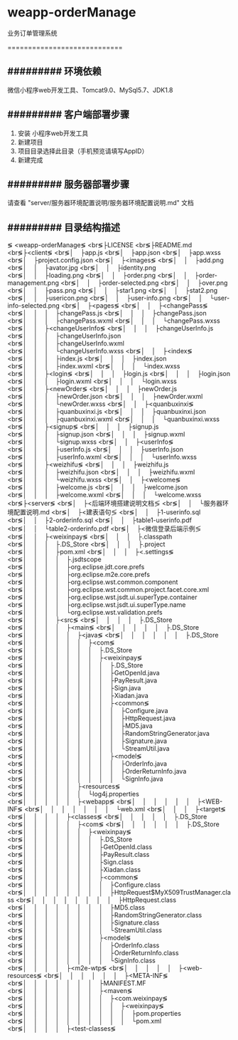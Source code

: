 # weapp-orderManage
业务订单管理系统

============================



## ######### 环境依赖
微信小程序web开发工具、Tomcat9.0、MySql5.7、JDK1.8

## ######### 客户端部署步骤
1. 安装 小程序web开发工具
2. 新建项目
3. 项目目录选择此目录（手机预览请填写AppID）
4. 新建完成

## ######### 服务器部署步骤
请查看 "server/服务器环境配置说明/服务器环境配置说明.md" 文档


## ######### 目录结构描述
&lg; &lt;weapp-orderManage&lg;
&lt;br&lg;├LICENSE
&lt;br&lg;├README.md
&lt;br&lg;├&lt;client&lg;
&lt;br&lg;│&nbsp;&nbsp;&nbsp;&nbsp;├app.js
&lt;br&lg;│&nbsp;&nbsp;&nbsp;&nbsp;├app.json
&lt;br&lg;│&nbsp;&nbsp;&nbsp;&nbsp;├app.wxss
&lt;br&lg;│&nbsp;&nbsp;&nbsp;&nbsp;├project.config.json
&lt;br&lg;│&nbsp;&nbsp;&nbsp;&nbsp;├&lt;images&lg;
&lt;br&lg;│&nbsp;&nbsp;&nbsp;&nbsp;│&nbsp;&nbsp;&nbsp;&nbsp;├add.png
&lt;br&lg;│&nbsp;&nbsp;&nbsp;&nbsp;│&nbsp;&nbsp;&nbsp;&nbsp;├avator.jpg
&lt;br&lg;│&nbsp;&nbsp;&nbsp;&nbsp;│&nbsp;&nbsp;&nbsp;&nbsp;├identity.png
&lt;br&lg;│&nbsp;&nbsp;&nbsp;&nbsp;│&nbsp;&nbsp;&nbsp;&nbsp;├loading.png
&lt;br&lg;│&nbsp;&nbsp;&nbsp;&nbsp;│&nbsp;&nbsp;&nbsp;&nbsp;├order.png
&lt;br&lg;│&nbsp;&nbsp;&nbsp;&nbsp;│&nbsp;&nbsp;&nbsp;&nbsp;├order-management.png
&lt;br&lg;│&nbsp;&nbsp;&nbsp;&nbsp;│&nbsp;&nbsp;&nbsp;&nbsp;├order-selected.png
&lt;br&lg;│&nbsp;&nbsp;&nbsp;&nbsp;│&nbsp;&nbsp;&nbsp;&nbsp;├over.png
&lt;br&lg;│&nbsp;&nbsp;&nbsp;&nbsp;│&nbsp;&nbsp;&nbsp;&nbsp;├pass.png
&lt;br&lg;│&nbsp;&nbsp;&nbsp;&nbsp;│&nbsp;&nbsp;&nbsp;&nbsp;├star1.png
&lt;br&lg;│&nbsp;&nbsp;&nbsp;&nbsp;│&nbsp;&nbsp;&nbsp;&nbsp;├stat2.png
&lt;br&lg;│&nbsp;&nbsp;&nbsp;&nbsp;│&nbsp;&nbsp;&nbsp;&nbsp;├usericon.png
&lt;br&lg;│&nbsp;&nbsp;&nbsp;&nbsp;│&nbsp;&nbsp;&nbsp;&nbsp;├user-info.png
&lt;br&lg;│&nbsp;&nbsp;&nbsp;&nbsp;│&nbsp;&nbsp;&nbsp;&nbsp;└user-info-selected.png
&lt;br&lg;│&nbsp;&nbsp;&nbsp;&nbsp;├&lt;pages&lg;
&lt;br&lg;│&nbsp;&nbsp;&nbsp;&nbsp;│&nbsp;&nbsp;&nbsp;&nbsp;├&lt;changePass&lg;
&lt;br&lg;│&nbsp;&nbsp;&nbsp;&nbsp;│&nbsp;&nbsp;&nbsp;&nbsp;│&nbsp;&nbsp;&nbsp;&nbsp;├changePass.js
&lt;br&lg;│&nbsp;&nbsp;&nbsp;&nbsp;│&nbsp;&nbsp;&nbsp;&nbsp;│&nbsp;&nbsp;&nbsp;&nbsp;├changePass.json
&lt;br&lg;│&nbsp;&nbsp;&nbsp;&nbsp;│&nbsp;&nbsp;&nbsp;&nbsp;│&nbsp;&nbsp;&nbsp;&nbsp;├changePass.wxml
&lt;br&lg;│&nbsp;&nbsp;&nbsp;&nbsp;│&nbsp;&nbsp;&nbsp;&nbsp;│&nbsp;&nbsp;&nbsp;&nbsp;└changePass.wxss
&lt;br&lg;│&nbsp;&nbsp;&nbsp;&nbsp;│&nbsp;&nbsp;&nbsp;&nbsp;├&lt;changeUserInfo&lg;
&lt;br&lg;│&nbsp;&nbsp;&nbsp;&nbsp;│&nbsp;&nbsp;&nbsp;&nbsp;│&nbsp;&nbsp;&nbsp;&nbsp;├changeUserInfo.js
&lt;br&lg;│&nbsp;&nbsp;&nbsp;&nbsp;│&nbsp;&nbsp;&nbsp;&nbsp;│&nbsp;&nbsp;&nbsp;&nbsp;├changeUserInfo.json
&lt;br&lg;│&nbsp;&nbsp;&nbsp;&nbsp;│&nbsp;&nbsp;&nbsp;&nbsp;│&nbsp;&nbsp;&nbsp;&nbsp;├changeUserInfo.wxml
&lt;br&lg;│&nbsp;&nbsp;&nbsp;&nbsp;│&nbsp;&nbsp;&nbsp;&nbsp;│&nbsp;&nbsp;&nbsp;&nbsp;└changeUserInfo.wxss
&lt;br&lg;│&nbsp;&nbsp;&nbsp;&nbsp;│&nbsp;&nbsp;&nbsp;&nbsp;├&lt;index&lg;
&lt;br&lg;│&nbsp;&nbsp;&nbsp;&nbsp;│&nbsp;&nbsp;&nbsp;&nbsp;│&nbsp;&nbsp;&nbsp;&nbsp;├index.js
&lt;br&lg;│&nbsp;&nbsp;&nbsp;&nbsp;│&nbsp;&nbsp;&nbsp;&nbsp;│&nbsp;&nbsp;&nbsp;&nbsp;├index.json
&lt;br&lg;│&nbsp;&nbsp;&nbsp;&nbsp;│&nbsp;&nbsp;&nbsp;&nbsp;│&nbsp;&nbsp;&nbsp;&nbsp;├index.wxml
&lt;br&lg;│&nbsp;&nbsp;&nbsp;&nbsp;│&nbsp;&nbsp;&nbsp;&nbsp;│&nbsp;&nbsp;&nbsp;&nbsp;└index.wxss
&lt;br&lg;│&nbsp;&nbsp;&nbsp;&nbsp;│&nbsp;&nbsp;&nbsp;&nbsp;├&lt;login&lg;
&lt;br&lg;│&nbsp;&nbsp;&nbsp;&nbsp;│&nbsp;&nbsp;&nbsp;&nbsp;│&nbsp;&nbsp;&nbsp;&nbsp;├login.js
&lt;br&lg;│&nbsp;&nbsp;&nbsp;&nbsp;│&nbsp;&nbsp;&nbsp;&nbsp;│&nbsp;&nbsp;&nbsp;&nbsp;├login.json
&lt;br&lg;│&nbsp;&nbsp;&nbsp;&nbsp;│&nbsp;&nbsp;&nbsp;&nbsp;│&nbsp;&nbsp;&nbsp;&nbsp;├login.wxml
&lt;br&lg;│&nbsp;&nbsp;&nbsp;&nbsp;│&nbsp;&nbsp;&nbsp;&nbsp;│&nbsp;&nbsp;&nbsp;&nbsp;└login.wxss
&lt;br&lg;│&nbsp;&nbsp;&nbsp;&nbsp;│&nbsp;&nbsp;&nbsp;&nbsp;├&lt;newOrder&lg;
&lt;br&lg;│&nbsp;&nbsp;&nbsp;&nbsp;│&nbsp;&nbsp;&nbsp;&nbsp;│&nbsp;&nbsp;&nbsp;&nbsp;├newOrder.js
&lt;br&lg;│&nbsp;&nbsp;&nbsp;&nbsp;│&nbsp;&nbsp;&nbsp;&nbsp;│&nbsp;&nbsp;&nbsp;&nbsp;├newOrder.json
&lt;br&lg;│&nbsp;&nbsp;&nbsp;&nbsp;│&nbsp;&nbsp;&nbsp;&nbsp;│&nbsp;&nbsp;&nbsp;&nbsp;├newOrder.wxml
&lt;br&lg;│&nbsp;&nbsp;&nbsp;&nbsp;│&nbsp;&nbsp;&nbsp;&nbsp;│&nbsp;&nbsp;&nbsp;&nbsp;└newOrder.wxss
&lt;br&lg;│&nbsp;&nbsp;&nbsp;&nbsp;│&nbsp;&nbsp;&nbsp;&nbsp;├&lt;quanbuxinxi&lg;
&lt;br&lg;│&nbsp;&nbsp;&nbsp;&nbsp;│&nbsp;&nbsp;&nbsp;&nbsp;│&nbsp;&nbsp;&nbsp;&nbsp;├quanbuxinxi.js
&lt;br&lg;│&nbsp;&nbsp;&nbsp;&nbsp;│&nbsp;&nbsp;&nbsp;&nbsp;│&nbsp;&nbsp;&nbsp;&nbsp;├quanbuxinxi.json
&lt;br&lg;│&nbsp;&nbsp;&nbsp;&nbsp;│&nbsp;&nbsp;&nbsp;&nbsp;│&nbsp;&nbsp;&nbsp;&nbsp;├quanbuxinxi.wxml
&lt;br&lg;│&nbsp;&nbsp;&nbsp;&nbsp;│&nbsp;&nbsp;&nbsp;&nbsp;│&nbsp;&nbsp;&nbsp;&nbsp;└quanbuxinxi.wxss
&lt;br&lg;│&nbsp;&nbsp;&nbsp;&nbsp;│&nbsp;&nbsp;&nbsp;&nbsp;├&lt;signup&lg;
&lt;br&lg;│&nbsp;&nbsp;&nbsp;&nbsp;│&nbsp;&nbsp;&nbsp;&nbsp;│&nbsp;&nbsp;&nbsp;&nbsp;├signup.js
&lt;br&lg;│&nbsp;&nbsp;&nbsp;&nbsp;│&nbsp;&nbsp;&nbsp;&nbsp;│&nbsp;&nbsp;&nbsp;&nbsp;├signup.json
&lt;br&lg;│&nbsp;&nbsp;&nbsp;&nbsp;│&nbsp;&nbsp;&nbsp;&nbsp;│&nbsp;&nbsp;&nbsp;&nbsp;├signup.wxml
&lt;br&lg;│&nbsp;&nbsp;&nbsp;&nbsp;│&nbsp;&nbsp;&nbsp;&nbsp;│&nbsp;&nbsp;&nbsp;&nbsp;└signup.wxss
&lt;br&lg;│&nbsp;&nbsp;&nbsp;&nbsp;│&nbsp;&nbsp;&nbsp;&nbsp;├&lt;userInfo&lg;
&lt;br&lg;│&nbsp;&nbsp;&nbsp;&nbsp;│&nbsp;&nbsp;&nbsp;&nbsp;│&nbsp;&nbsp;&nbsp;&nbsp;├userInfo.js
&lt;br&lg;│&nbsp;&nbsp;&nbsp;&nbsp;│&nbsp;&nbsp;&nbsp;&nbsp;│&nbsp;&nbsp;&nbsp;&nbsp;├userInfo.json
&lt;br&lg;│&nbsp;&nbsp;&nbsp;&nbsp;│&nbsp;&nbsp;&nbsp;&nbsp;│&nbsp;&nbsp;&nbsp;&nbsp;├userInfo.wxml
&lt;br&lg;│&nbsp;&nbsp;&nbsp;&nbsp;│&nbsp;&nbsp;&nbsp;&nbsp;│&nbsp;&nbsp;&nbsp;&nbsp;└userInfo.wxss
&lt;br&lg;│&nbsp;&nbsp;&nbsp;&nbsp;│&nbsp;&nbsp;&nbsp;&nbsp;├&lt;weizhifu&lg;
&lt;br&lg;│&nbsp;&nbsp;&nbsp;&nbsp;│&nbsp;&nbsp;&nbsp;&nbsp;│&nbsp;&nbsp;&nbsp;&nbsp;├weizhifu.js
&lt;br&lg;│&nbsp;&nbsp;&nbsp;&nbsp;│&nbsp;&nbsp;&nbsp;&nbsp;│&nbsp;&nbsp;&nbsp;&nbsp;├weizhifu.json
&lt;br&lg;│&nbsp;&nbsp;&nbsp;&nbsp;│&nbsp;&nbsp;&nbsp;&nbsp;│&nbsp;&nbsp;&nbsp;&nbsp;├weizhifu.wxml
&lt;br&lg;│&nbsp;&nbsp;&nbsp;&nbsp;│&nbsp;&nbsp;&nbsp;&nbsp;│&nbsp;&nbsp;&nbsp;&nbsp;└weizhifu.wxss
&lt;br&lg;│&nbsp;&nbsp;&nbsp;&nbsp;│&nbsp;&nbsp;&nbsp;&nbsp;├&lt;welcome&lg;
&lt;br&lg;│&nbsp;&nbsp;&nbsp;&nbsp;│&nbsp;&nbsp;&nbsp;&nbsp;│&nbsp;&nbsp;&nbsp;&nbsp;├welcome.js
&lt;br&lg;│&nbsp;&nbsp;&nbsp;&nbsp;│&nbsp;&nbsp;&nbsp;&nbsp;│&nbsp;&nbsp;&nbsp;&nbsp;├welcome.json
&lt;br&lg;│&nbsp;&nbsp;&nbsp;&nbsp;│&nbsp;&nbsp;&nbsp;&nbsp;│&nbsp;&nbsp;&nbsp;&nbsp;├welcome.wxml
&lt;br&lg;│&nbsp;&nbsp;&nbsp;&nbsp;│&nbsp;&nbsp;&nbsp;&nbsp;│&nbsp;&nbsp;&nbsp;&nbsp;└welcome.wxss
&lt;br&lg;├&lt;server&lg;
&lt;br&lg;│&nbsp;&nbsp;&nbsp;&nbsp;├&lt;后端环境搭建说明文档&lg;
&lt;br&lg;│&nbsp;&nbsp;&nbsp;&nbsp;│&nbsp;&nbsp;&nbsp;&nbsp;└服务器环境配置说明.md
&lt;br&lg;│&nbsp;&nbsp;&nbsp;&nbsp;├&lt;建表语句&lg;
&lt;br&lg;│&nbsp;&nbsp;&nbsp;&nbsp;│&nbsp;&nbsp;&nbsp;&nbsp;├1-userinfo.sql
&lt;br&lg;│&nbsp;&nbsp;&nbsp;&nbsp;│&nbsp;&nbsp;&nbsp;&nbsp;├2-orderinfo.sql
&lt;br&lg;│&nbsp;&nbsp;&nbsp;&nbsp;│&nbsp;&nbsp;&nbsp;&nbsp;├table1-userinfo.pdf
&lt;br&lg;│&nbsp;&nbsp;&nbsp;&nbsp;│&nbsp;&nbsp;&nbsp;&nbsp;└table2-orderinfo.pdf
&lt;br&lg;│&nbsp;&nbsp;&nbsp;&nbsp;├&lt;微信登录后端示例&lg;
&lt;br&lg;│&nbsp;&nbsp;&nbsp;&nbsp;│&nbsp;&nbsp;&nbsp;&nbsp;├&lt;weixinpay&lg;
&lt;br&lg;│&nbsp;&nbsp;&nbsp;&nbsp;│&nbsp;&nbsp;&nbsp;&nbsp;│&nbsp;&nbsp;&nbsp;&nbsp;├.classpath
&lt;br&lg;│&nbsp;&nbsp;&nbsp;&nbsp;│&nbsp;&nbsp;&nbsp;&nbsp;│&nbsp;&nbsp;&nbsp;&nbsp;├.DS_Store
&lt;br&lg;│&nbsp;&nbsp;&nbsp;&nbsp;│&nbsp;&nbsp;&nbsp;&nbsp;│&nbsp;&nbsp;&nbsp;&nbsp;├.project
&lt;br&lg;│&nbsp;&nbsp;&nbsp;&nbsp;│&nbsp;&nbsp;&nbsp;&nbsp;│&nbsp;&nbsp;&nbsp;&nbsp;├pom.xml
&lt;br&lg;│&nbsp;&nbsp;&nbsp;&nbsp;│&nbsp;&nbsp;&nbsp;&nbsp;│&nbsp;&nbsp;&nbsp;&nbsp;├&lt;.settings&lg;
&lt;br&lg;│&nbsp;&nbsp;&nbsp;&nbsp;│&nbsp;&nbsp;&nbsp;&nbsp;│&nbsp;&nbsp;&nbsp;&nbsp;│&nbsp;&nbsp;&nbsp;&nbsp;├.jsdtscope
&lt;br&lg;│&nbsp;&nbsp;&nbsp;&nbsp;│&nbsp;&nbsp;&nbsp;&nbsp;│&nbsp;&nbsp;&nbsp;&nbsp;│&nbsp;&nbsp;&nbsp;&nbsp;├org.eclipse.jdt.core.prefs
&lt;br&lg;│&nbsp;&nbsp;&nbsp;&nbsp;│&nbsp;&nbsp;&nbsp;&nbsp;│&nbsp;&nbsp;&nbsp;&nbsp;│&nbsp;&nbsp;&nbsp;&nbsp;├org.eclipse.m2e.core.prefs
&lt;br&lg;│&nbsp;&nbsp;&nbsp;&nbsp;│&nbsp;&nbsp;&nbsp;&nbsp;│&nbsp;&nbsp;&nbsp;&nbsp;│&nbsp;&nbsp;&nbsp;&nbsp;├org.eclipse.wst.common.component
&lt;br&lg;│&nbsp;&nbsp;&nbsp;&nbsp;│&nbsp;&nbsp;&nbsp;&nbsp;│&nbsp;&nbsp;&nbsp;&nbsp;│&nbsp;&nbsp;&nbsp;&nbsp;├org.eclipse.wst.common.project.facet.core.xml
&lt;br&lg;│&nbsp;&nbsp;&nbsp;&nbsp;│&nbsp;&nbsp;&nbsp;&nbsp;│&nbsp;&nbsp;&nbsp;&nbsp;│&nbsp;&nbsp;&nbsp;&nbsp;├org.eclipse.wst.jsdt.ui.superType.container
&lt;br&lg;│&nbsp;&nbsp;&nbsp;&nbsp;│&nbsp;&nbsp;&nbsp;&nbsp;│&nbsp;&nbsp;&nbsp;&nbsp;│&nbsp;&nbsp;&nbsp;&nbsp;├org.eclipse.wst.jsdt.ui.superType.name
&lt;br&lg;│&nbsp;&nbsp;&nbsp;&nbsp;│&nbsp;&nbsp;&nbsp;&nbsp;│&nbsp;&nbsp;&nbsp;&nbsp;│&nbsp;&nbsp;&nbsp;&nbsp;└org.eclipse.wst.validation.prefs
&lt;br&lg;│&nbsp;&nbsp;&nbsp;&nbsp;│&nbsp;&nbsp;&nbsp;&nbsp;│&nbsp;&nbsp;&nbsp;&nbsp;├&lt;src&lg;
&lt;br&lg;│&nbsp;&nbsp;&nbsp;&nbsp;│&nbsp;&nbsp;&nbsp;&nbsp;│&nbsp;&nbsp;&nbsp;&nbsp;│&nbsp;&nbsp;&nbsp;&nbsp;├.DS_Store
&lt;br&lg;│&nbsp;&nbsp;&nbsp;&nbsp;│&nbsp;&nbsp;&nbsp;&nbsp;│&nbsp;&nbsp;&nbsp;&nbsp;│&nbsp;&nbsp;&nbsp;&nbsp;├&lt;main&lg;
&lt;br&lg;│&nbsp;&nbsp;&nbsp;&nbsp;│&nbsp;&nbsp;&nbsp;&nbsp;│&nbsp;&nbsp;&nbsp;&nbsp;│&nbsp;&nbsp;&nbsp;&nbsp;│&nbsp;&nbsp;&nbsp;&nbsp;├.DS_Store
&lt;br&lg;│&nbsp;&nbsp;&nbsp;&nbsp;│&nbsp;&nbsp;&nbsp;&nbsp;│&nbsp;&nbsp;&nbsp;&nbsp;│&nbsp;&nbsp;&nbsp;&nbsp;│&nbsp;&nbsp;&nbsp;&nbsp;├&lt;java&lg;
&lt;br&lg;│&nbsp;&nbsp;&nbsp;&nbsp;│&nbsp;&nbsp;&nbsp;&nbsp;│&nbsp;&nbsp;&nbsp;&nbsp;│&nbsp;&nbsp;&nbsp;&nbsp;│&nbsp;&nbsp;&nbsp;&nbsp;│&nbsp;&nbsp;&nbsp;&nbsp;├.DS_Store
&lt;br&lg;│&nbsp;&nbsp;&nbsp;&nbsp;│&nbsp;&nbsp;&nbsp;&nbsp;│&nbsp;&nbsp;&nbsp;&nbsp;│&nbsp;&nbsp;&nbsp;&nbsp;│&nbsp;&nbsp;&nbsp;&nbsp;│&nbsp;&nbsp;&nbsp;&nbsp;├&lt;com&lg;
&lt;br&lg;│&nbsp;&nbsp;&nbsp;&nbsp;│&nbsp;&nbsp;&nbsp;&nbsp;│&nbsp;&nbsp;&nbsp;&nbsp;│&nbsp;&nbsp;&nbsp;&nbsp;│&nbsp;&nbsp;&nbsp;&nbsp;│&nbsp;&nbsp;&nbsp;&nbsp;│&nbsp;&nbsp;&nbsp;&nbsp;├.DS_Store
&lt;br&lg;│&nbsp;&nbsp;&nbsp;&nbsp;│&nbsp;&nbsp;&nbsp;&nbsp;│&nbsp;&nbsp;&nbsp;&nbsp;│&nbsp;&nbsp;&nbsp;&nbsp;│&nbsp;&nbsp;&nbsp;&nbsp;│&nbsp;&nbsp;&nbsp;&nbsp;│&nbsp;&nbsp;&nbsp;&nbsp;├&lt;weixinpay&lg;
&lt;br&lg;│&nbsp;&nbsp;&nbsp;&nbsp;│&nbsp;&nbsp;&nbsp;&nbsp;│&nbsp;&nbsp;&nbsp;&nbsp;│&nbsp;&nbsp;&nbsp;&nbsp;│&nbsp;&nbsp;&nbsp;&nbsp;│&nbsp;&nbsp;&nbsp;&nbsp;│&nbsp;&nbsp;&nbsp;&nbsp;│&nbsp;&nbsp;&nbsp;&nbsp;├.DS_Store
&lt;br&lg;│&nbsp;&nbsp;&nbsp;&nbsp;│&nbsp;&nbsp;&nbsp;&nbsp;│&nbsp;&nbsp;&nbsp;&nbsp;│&nbsp;&nbsp;&nbsp;&nbsp;│&nbsp;&nbsp;&nbsp;&nbsp;│&nbsp;&nbsp;&nbsp;&nbsp;│&nbsp;&nbsp;&nbsp;&nbsp;│&nbsp;&nbsp;&nbsp;&nbsp;├GetOpenId.java
&lt;br&lg;│&nbsp;&nbsp;&nbsp;&nbsp;│&nbsp;&nbsp;&nbsp;&nbsp;│&nbsp;&nbsp;&nbsp;&nbsp;│&nbsp;&nbsp;&nbsp;&nbsp;│&nbsp;&nbsp;&nbsp;&nbsp;│&nbsp;&nbsp;&nbsp;&nbsp;│&nbsp;&nbsp;&nbsp;&nbsp;│&nbsp;&nbsp;&nbsp;&nbsp;├PayResult.java
&lt;br&lg;│&nbsp;&nbsp;&nbsp;&nbsp;│&nbsp;&nbsp;&nbsp;&nbsp;│&nbsp;&nbsp;&nbsp;&nbsp;│&nbsp;&nbsp;&nbsp;&nbsp;│&nbsp;&nbsp;&nbsp;&nbsp;│&nbsp;&nbsp;&nbsp;&nbsp;│&nbsp;&nbsp;&nbsp;&nbsp;│&nbsp;&nbsp;&nbsp;&nbsp;├Sign.java
&lt;br&lg;│&nbsp;&nbsp;&nbsp;&nbsp;│&nbsp;&nbsp;&nbsp;&nbsp;│&nbsp;&nbsp;&nbsp;&nbsp;│&nbsp;&nbsp;&nbsp;&nbsp;│&nbsp;&nbsp;&nbsp;&nbsp;│&nbsp;&nbsp;&nbsp;&nbsp;│&nbsp;&nbsp;&nbsp;&nbsp;│&nbsp;&nbsp;&nbsp;&nbsp;├Xiadan.java
&lt;br&lg;│&nbsp;&nbsp;&nbsp;&nbsp;│&nbsp;&nbsp;&nbsp;&nbsp;│&nbsp;&nbsp;&nbsp;&nbsp;│&nbsp;&nbsp;&nbsp;&nbsp;│&nbsp;&nbsp;&nbsp;&nbsp;│&nbsp;&nbsp;&nbsp;&nbsp;│&nbsp;&nbsp;&nbsp;&nbsp;│&nbsp;&nbsp;&nbsp;&nbsp;├&lt;common&lg;
&lt;br&lg;│&nbsp;&nbsp;&nbsp;&nbsp;│&nbsp;&nbsp;&nbsp;&nbsp;│&nbsp;&nbsp;&nbsp;&nbsp;│&nbsp;&nbsp;&nbsp;&nbsp;│&nbsp;&nbsp;&nbsp;&nbsp;│&nbsp;&nbsp;&nbsp;&nbsp;│&nbsp;&nbsp;&nbsp;&nbsp;│&nbsp;&nbsp;&nbsp;&nbsp;│&nbsp;&nbsp;&nbsp;&nbsp;├Configure.java
&lt;br&lg;│&nbsp;&nbsp;&nbsp;&nbsp;│&nbsp;&nbsp;&nbsp;&nbsp;│&nbsp;&nbsp;&nbsp;&nbsp;│&nbsp;&nbsp;&nbsp;&nbsp;│&nbsp;&nbsp;&nbsp;&nbsp;│&nbsp;&nbsp;&nbsp;&nbsp;│&nbsp;&nbsp;&nbsp;&nbsp;│&nbsp;&nbsp;&nbsp;&nbsp;│&nbsp;&nbsp;&nbsp;&nbsp;├HttpRequest.java
&lt;br&lg;│&nbsp;&nbsp;&nbsp;&nbsp;│&nbsp;&nbsp;&nbsp;&nbsp;│&nbsp;&nbsp;&nbsp;&nbsp;│&nbsp;&nbsp;&nbsp;&nbsp;│&nbsp;&nbsp;&nbsp;&nbsp;│&nbsp;&nbsp;&nbsp;&nbsp;│&nbsp;&nbsp;&nbsp;&nbsp;│&nbsp;&nbsp;&nbsp;&nbsp;│&nbsp;&nbsp;&nbsp;&nbsp;├MD5.java
&lt;br&lg;│&nbsp;&nbsp;&nbsp;&nbsp;│&nbsp;&nbsp;&nbsp;&nbsp;│&nbsp;&nbsp;&nbsp;&nbsp;│&nbsp;&nbsp;&nbsp;&nbsp;│&nbsp;&nbsp;&nbsp;&nbsp;│&nbsp;&nbsp;&nbsp;&nbsp;│&nbsp;&nbsp;&nbsp;&nbsp;│&nbsp;&nbsp;&nbsp;&nbsp;│&nbsp;&nbsp;&nbsp;&nbsp;├RandomStringGenerator.java
&lt;br&lg;│&nbsp;&nbsp;&nbsp;&nbsp;│&nbsp;&nbsp;&nbsp;&nbsp;│&nbsp;&nbsp;&nbsp;&nbsp;│&nbsp;&nbsp;&nbsp;&nbsp;│&nbsp;&nbsp;&nbsp;&nbsp;│&nbsp;&nbsp;&nbsp;&nbsp;│&nbsp;&nbsp;&nbsp;&nbsp;│&nbsp;&nbsp;&nbsp;&nbsp;│&nbsp;&nbsp;&nbsp;&nbsp;├Signature.java
&lt;br&lg;│&nbsp;&nbsp;&nbsp;&nbsp;│&nbsp;&nbsp;&nbsp;&nbsp;│&nbsp;&nbsp;&nbsp;&nbsp;│&nbsp;&nbsp;&nbsp;&nbsp;│&nbsp;&nbsp;&nbsp;&nbsp;│&nbsp;&nbsp;&nbsp;&nbsp;│&nbsp;&nbsp;&nbsp;&nbsp;│&nbsp;&nbsp;&nbsp;&nbsp;│&nbsp;&nbsp;&nbsp;&nbsp;└StreamUtil.java
&lt;br&lg;│&nbsp;&nbsp;&nbsp;&nbsp;│&nbsp;&nbsp;&nbsp;&nbsp;│&nbsp;&nbsp;&nbsp;&nbsp;│&nbsp;&nbsp;&nbsp;&nbsp;│&nbsp;&nbsp;&nbsp;&nbsp;│&nbsp;&nbsp;&nbsp;&nbsp;│&nbsp;&nbsp;&nbsp;&nbsp;│&nbsp;&nbsp;&nbsp;&nbsp;├&lt;model&lg;
&lt;br&lg;│&nbsp;&nbsp;&nbsp;&nbsp;│&nbsp;&nbsp;&nbsp;&nbsp;│&nbsp;&nbsp;&nbsp;&nbsp;│&nbsp;&nbsp;&nbsp;&nbsp;│&nbsp;&nbsp;&nbsp;&nbsp;│&nbsp;&nbsp;&nbsp;&nbsp;│&nbsp;&nbsp;&nbsp;&nbsp;│&nbsp;&nbsp;&nbsp;&nbsp;│&nbsp;&nbsp;&nbsp;&nbsp;├OrderInfo.java
&lt;br&lg;│&nbsp;&nbsp;&nbsp;&nbsp;│&nbsp;&nbsp;&nbsp;&nbsp;│&nbsp;&nbsp;&nbsp;&nbsp;│&nbsp;&nbsp;&nbsp;&nbsp;│&nbsp;&nbsp;&nbsp;&nbsp;│&nbsp;&nbsp;&nbsp;&nbsp;│&nbsp;&nbsp;&nbsp;&nbsp;│&nbsp;&nbsp;&nbsp;&nbsp;│&nbsp;&nbsp;&nbsp;&nbsp;├OrderReturnInfo.java
&lt;br&lg;│&nbsp;&nbsp;&nbsp;&nbsp;│&nbsp;&nbsp;&nbsp;&nbsp;│&nbsp;&nbsp;&nbsp;&nbsp;│&nbsp;&nbsp;&nbsp;&nbsp;│&nbsp;&nbsp;&nbsp;&nbsp;│&nbsp;&nbsp;&nbsp;&nbsp;│&nbsp;&nbsp;&nbsp;&nbsp;│&nbsp;&nbsp;&nbsp;&nbsp;│&nbsp;&nbsp;&nbsp;&nbsp;└SignInfo.java
&lt;br&lg;│&nbsp;&nbsp;&nbsp;&nbsp;│&nbsp;&nbsp;&nbsp;&nbsp;│&nbsp;&nbsp;&nbsp;&nbsp;│&nbsp;&nbsp;&nbsp;&nbsp;│&nbsp;&nbsp;&nbsp;&nbsp;├&lt;resources&lg;
&lt;br&lg;│&nbsp;&nbsp;&nbsp;&nbsp;│&nbsp;&nbsp;&nbsp;&nbsp;│&nbsp;&nbsp;&nbsp;&nbsp;│&nbsp;&nbsp;&nbsp;&nbsp;│&nbsp;&nbsp;&nbsp;&nbsp;│&nbsp;&nbsp;&nbsp;&nbsp;└log4j.properties
&lt;br&lg;│&nbsp;&nbsp;&nbsp;&nbsp;│&nbsp;&nbsp;&nbsp;&nbsp;│&nbsp;&nbsp;&nbsp;&nbsp;│&nbsp;&nbsp;&nbsp;&nbsp;│&nbsp;&nbsp;&nbsp;&nbsp;├&lt;webapp&lg;
&lt;br&lg;│&nbsp;&nbsp;&nbsp;&nbsp;│&nbsp;&nbsp;&nbsp;&nbsp;│&nbsp;&nbsp;&nbsp;&nbsp;│&nbsp;&nbsp;&nbsp;&nbsp;│&nbsp;&nbsp;&nbsp;&nbsp;│&nbsp;&nbsp;&nbsp;&nbsp;├&lt;WEB-INF&lg;
&lt;br&lg;│&nbsp;&nbsp;&nbsp;&nbsp;│&nbsp;&nbsp;&nbsp;&nbsp;│&nbsp;&nbsp;&nbsp;&nbsp;│&nbsp;&nbsp;&nbsp;&nbsp;│&nbsp;&nbsp;&nbsp;&nbsp;│&nbsp;&nbsp;&nbsp;&nbsp;│&nbsp;&nbsp;&nbsp;&nbsp;└web.xml
&lt;br&lg;│&nbsp;&nbsp;&nbsp;&nbsp;│&nbsp;&nbsp;&nbsp;&nbsp;│&nbsp;&nbsp;&nbsp;&nbsp;├&lt;target&lg;
&lt;br&lg;│&nbsp;&nbsp;&nbsp;&nbsp;│&nbsp;&nbsp;&nbsp;&nbsp;│&nbsp;&nbsp;&nbsp;&nbsp;│&nbsp;&nbsp;&nbsp;&nbsp;├&lt;classes&lg;
&lt;br&lg;│&nbsp;&nbsp;&nbsp;&nbsp;│&nbsp;&nbsp;&nbsp;&nbsp;│&nbsp;&nbsp;&nbsp;&nbsp;│&nbsp;&nbsp;&nbsp;&nbsp;│&nbsp;&nbsp;&nbsp;&nbsp;├.DS_Store
&lt;br&lg;│&nbsp;&nbsp;&nbsp;&nbsp;│&nbsp;&nbsp;&nbsp;&nbsp;│&nbsp;&nbsp;&nbsp;&nbsp;│&nbsp;&nbsp;&nbsp;&nbsp;│&nbsp;&nbsp;&nbsp;&nbsp;├&lt;com&lg;
&lt;br&lg;│&nbsp;&nbsp;&nbsp;&nbsp;│&nbsp;&nbsp;&nbsp;&nbsp;│&nbsp;&nbsp;&nbsp;&nbsp;│&nbsp;&nbsp;&nbsp;&nbsp;│&nbsp;&nbsp;&nbsp;&nbsp;│&nbsp;&nbsp;&nbsp;&nbsp;├.DS_Store
&lt;br&lg;│&nbsp;&nbsp;&nbsp;&nbsp;│&nbsp;&nbsp;&nbsp;&nbsp;│&nbsp;&nbsp;&nbsp;&nbsp;│&nbsp;&nbsp;&nbsp;&nbsp;│&nbsp;&nbsp;&nbsp;&nbsp;│&nbsp;&nbsp;&nbsp;&nbsp;├&lt;weixinpay&lg;
&lt;br&lg;│&nbsp;&nbsp;&nbsp;&nbsp;│&nbsp;&nbsp;&nbsp;&nbsp;│&nbsp;&nbsp;&nbsp;&nbsp;│&nbsp;&nbsp;&nbsp;&nbsp;│&nbsp;&nbsp;&nbsp;&nbsp;│&nbsp;&nbsp;&nbsp;&nbsp;│&nbsp;&nbsp;&nbsp;&nbsp;├.DS_Store
&lt;br&lg;│&nbsp;&nbsp;&nbsp;&nbsp;│&nbsp;&nbsp;&nbsp;&nbsp;│&nbsp;&nbsp;&nbsp;&nbsp;│&nbsp;&nbsp;&nbsp;&nbsp;│&nbsp;&nbsp;&nbsp;&nbsp;│&nbsp;&nbsp;&nbsp;&nbsp;│&nbsp;&nbsp;&nbsp;&nbsp;├GetOpenId.class
&lt;br&lg;│&nbsp;&nbsp;&nbsp;&nbsp;│&nbsp;&nbsp;&nbsp;&nbsp;│&nbsp;&nbsp;&nbsp;&nbsp;│&nbsp;&nbsp;&nbsp;&nbsp;│&nbsp;&nbsp;&nbsp;&nbsp;│&nbsp;&nbsp;&nbsp;&nbsp;│&nbsp;&nbsp;&nbsp;&nbsp;├PayResult.class
&lt;br&lg;│&nbsp;&nbsp;&nbsp;&nbsp;│&nbsp;&nbsp;&nbsp;&nbsp;│&nbsp;&nbsp;&nbsp;&nbsp;│&nbsp;&nbsp;&nbsp;&nbsp;│&nbsp;&nbsp;&nbsp;&nbsp;│&nbsp;&nbsp;&nbsp;&nbsp;│&nbsp;&nbsp;&nbsp;&nbsp;├Sign.class
&lt;br&lg;│&nbsp;&nbsp;&nbsp;&nbsp;│&nbsp;&nbsp;&nbsp;&nbsp;│&nbsp;&nbsp;&nbsp;&nbsp;│&nbsp;&nbsp;&nbsp;&nbsp;│&nbsp;&nbsp;&nbsp;&nbsp;│&nbsp;&nbsp;&nbsp;&nbsp;│&nbsp;&nbsp;&nbsp;&nbsp;├Xiadan.class
&lt;br&lg;│&nbsp;&nbsp;&nbsp;&nbsp;│&nbsp;&nbsp;&nbsp;&nbsp;│&nbsp;&nbsp;&nbsp;&nbsp;│&nbsp;&nbsp;&nbsp;&nbsp;│&nbsp;&nbsp;&nbsp;&nbsp;│&nbsp;&nbsp;&nbsp;&nbsp;│&nbsp;&nbsp;&nbsp;&nbsp;├&lt;common&lg;
&lt;br&lg;│&nbsp;&nbsp;&nbsp;&nbsp;│&nbsp;&nbsp;&nbsp;&nbsp;│&nbsp;&nbsp;&nbsp;&nbsp;│&nbsp;&nbsp;&nbsp;&nbsp;│&nbsp;&nbsp;&nbsp;&nbsp;│&nbsp;&nbsp;&nbsp;&nbsp;│&nbsp;&nbsp;&nbsp;&nbsp;│&nbsp;&nbsp;&nbsp;&nbsp;├Configure.class
&lt;br&lg;│&nbsp;&nbsp;&nbsp;&nbsp;│&nbsp;&nbsp;&nbsp;&nbsp;│&nbsp;&nbsp;&nbsp;&nbsp;│&nbsp;&nbsp;&nbsp;&nbsp;│&nbsp;&nbsp;&nbsp;&nbsp;│&nbsp;&nbsp;&nbsp;&nbsp;│&nbsp;&nbsp;&nbsp;&nbsp;│&nbsp;&nbsp;&nbsp;&nbsp;├HttpRequest$MyX509TrustManager.class
&lt;br&lg;│&nbsp;&nbsp;&nbsp;&nbsp;│&nbsp;&nbsp;&nbsp;&nbsp;│&nbsp;&nbsp;&nbsp;&nbsp;│&nbsp;&nbsp;&nbsp;&nbsp;│&nbsp;&nbsp;&nbsp;&nbsp;│&nbsp;&nbsp;&nbsp;&nbsp;│&nbsp;&nbsp;&nbsp;&nbsp;│&nbsp;&nbsp;&nbsp;&nbsp;├HttpRequest.class
&lt;br&lg;│&nbsp;&nbsp;&nbsp;&nbsp;│&nbsp;&nbsp;&nbsp;&nbsp;│&nbsp;&nbsp;&nbsp;&nbsp;│&nbsp;&nbsp;&nbsp;&nbsp;│&nbsp;&nbsp;&nbsp;&nbsp;│&nbsp;&nbsp;&nbsp;&nbsp;│&nbsp;&nbsp;&nbsp;&nbsp;│&nbsp;&nbsp;&nbsp;&nbsp;├MD5.class
&lt;br&lg;│&nbsp;&nbsp;&nbsp;&nbsp;│&nbsp;&nbsp;&nbsp;&nbsp;│&nbsp;&nbsp;&nbsp;&nbsp;│&nbsp;&nbsp;&nbsp;&nbsp;│&nbsp;&nbsp;&nbsp;&nbsp;│&nbsp;&nbsp;&nbsp;&nbsp;│&nbsp;&nbsp;&nbsp;&nbsp;│&nbsp;&nbsp;&nbsp;&nbsp;├RandomStringGenerator.class
&lt;br&lg;│&nbsp;&nbsp;&nbsp;&nbsp;│&nbsp;&nbsp;&nbsp;&nbsp;│&nbsp;&nbsp;&nbsp;&nbsp;│&nbsp;&nbsp;&nbsp;&nbsp;│&nbsp;&nbsp;&nbsp;&nbsp;│&nbsp;&nbsp;&nbsp;&nbsp;│&nbsp;&nbsp;&nbsp;&nbsp;│&nbsp;&nbsp;&nbsp;&nbsp;├Signature.class
&lt;br&lg;│&nbsp;&nbsp;&nbsp;&nbsp;│&nbsp;&nbsp;&nbsp;&nbsp;│&nbsp;&nbsp;&nbsp;&nbsp;│&nbsp;&nbsp;&nbsp;&nbsp;│&nbsp;&nbsp;&nbsp;&nbsp;│&nbsp;&nbsp;&nbsp;&nbsp;│&nbsp;&nbsp;&nbsp;&nbsp;│&nbsp;&nbsp;&nbsp;&nbsp;└StreamUtil.class
&lt;br&lg;│&nbsp;&nbsp;&nbsp;&nbsp;│&nbsp;&nbsp;&nbsp;&nbsp;│&nbsp;&nbsp;&nbsp;&nbsp;│&nbsp;&nbsp;&nbsp;&nbsp;│&nbsp;&nbsp;&nbsp;&nbsp;│&nbsp;&nbsp;&nbsp;&nbsp;│&nbsp;&nbsp;&nbsp;&nbsp;├&lt;model&lg;
&lt;br&lg;│&nbsp;&nbsp;&nbsp;&nbsp;│&nbsp;&nbsp;&nbsp;&nbsp;│&nbsp;&nbsp;&nbsp;&nbsp;│&nbsp;&nbsp;&nbsp;&nbsp;│&nbsp;&nbsp;&nbsp;&nbsp;│&nbsp;&nbsp;&nbsp;&nbsp;│&nbsp;&nbsp;&nbsp;&nbsp;│&nbsp;&nbsp;&nbsp;&nbsp;├OrderInfo.class
&lt;br&lg;│&nbsp;&nbsp;&nbsp;&nbsp;│&nbsp;&nbsp;&nbsp;&nbsp;│&nbsp;&nbsp;&nbsp;&nbsp;│&nbsp;&nbsp;&nbsp;&nbsp;│&nbsp;&nbsp;&nbsp;&nbsp;│&nbsp;&nbsp;&nbsp;&nbsp;│&nbsp;&nbsp;&nbsp;&nbsp;│&nbsp;&nbsp;&nbsp;&nbsp;├OrderReturnInfo.class
&lt;br&lg;│&nbsp;&nbsp;&nbsp;&nbsp;│&nbsp;&nbsp;&nbsp;&nbsp;│&nbsp;&nbsp;&nbsp;&nbsp;│&nbsp;&nbsp;&nbsp;&nbsp;│&nbsp;&nbsp;&nbsp;&nbsp;│&nbsp;&nbsp;&nbsp;&nbsp;│&nbsp;&nbsp;&nbsp;&nbsp;│&nbsp;&nbsp;&nbsp;&nbsp;└SignInfo.class
&lt;br&lg;│&nbsp;&nbsp;&nbsp;&nbsp;│&nbsp;&nbsp;&nbsp;&nbsp;│&nbsp;&nbsp;&nbsp;&nbsp;│&nbsp;&nbsp;&nbsp;&nbsp;├&lt;m2e-wtp&lg;
&lt;br&lg;│&nbsp;&nbsp;&nbsp;&nbsp;│&nbsp;&nbsp;&nbsp;&nbsp;│&nbsp;&nbsp;&nbsp;&nbsp;│&nbsp;&nbsp;&nbsp;&nbsp;│&nbsp;&nbsp;&nbsp;&nbsp;├&lt;web-resources&lg;
&lt;br&lg;│&nbsp;&nbsp;&nbsp;&nbsp;│&nbsp;&nbsp;&nbsp;&nbsp;│&nbsp;&nbsp;&nbsp;&nbsp;│&nbsp;&nbsp;&nbsp;&nbsp;│&nbsp;&nbsp;&nbsp;&nbsp;│&nbsp;&nbsp;&nbsp;&nbsp;├&lt;META-INF&lg;
&lt;br&lg;│&nbsp;&nbsp;&nbsp;&nbsp;│&nbsp;&nbsp;&nbsp;&nbsp;│&nbsp;&nbsp;&nbsp;&nbsp;│&nbsp;&nbsp;&nbsp;&nbsp;│&nbsp;&nbsp;&nbsp;&nbsp;│&nbsp;&nbsp;&nbsp;&nbsp;│&nbsp;&nbsp;&nbsp;&nbsp;├MANIFEST.MF
&lt;br&lg;│&nbsp;&nbsp;&nbsp;&nbsp;│&nbsp;&nbsp;&nbsp;&nbsp;│&nbsp;&nbsp;&nbsp;&nbsp;│&nbsp;&nbsp;&nbsp;&nbsp;│&nbsp;&nbsp;&nbsp;&nbsp;│&nbsp;&nbsp;&nbsp;&nbsp;│&nbsp;&nbsp;&nbsp;&nbsp;├&lt;maven&lg;
&lt;br&lg;│&nbsp;&nbsp;&nbsp;&nbsp;│&nbsp;&nbsp;&nbsp;&nbsp;│&nbsp;&nbsp;&nbsp;&nbsp;│&nbsp;&nbsp;&nbsp;&nbsp;│&nbsp;&nbsp;&nbsp;&nbsp;│&nbsp;&nbsp;&nbsp;&nbsp;│&nbsp;&nbsp;&nbsp;&nbsp;│&nbsp;&nbsp;&nbsp;&nbsp;├&lt;com.weixinpay&lg;
&lt;br&lg;│&nbsp;&nbsp;&nbsp;&nbsp;│&nbsp;&nbsp;&nbsp;&nbsp;│&nbsp;&nbsp;&nbsp;&nbsp;│&nbsp;&nbsp;&nbsp;&nbsp;│&nbsp;&nbsp;&nbsp;&nbsp;│&nbsp;&nbsp;&nbsp;&nbsp;│&nbsp;&nbsp;&nbsp;&nbsp;│&nbsp;&nbsp;&nbsp;&nbsp;│&nbsp;&nbsp;&nbsp;&nbsp;├&lt;weixinpay&lg;
&lt;br&lg;│&nbsp;&nbsp;&nbsp;&nbsp;│&nbsp;&nbsp;&nbsp;&nbsp;│&nbsp;&nbsp;&nbsp;&nbsp;│&nbsp;&nbsp;&nbsp;&nbsp;│&nbsp;&nbsp;&nbsp;&nbsp;│&nbsp;&nbsp;&nbsp;&nbsp;│&nbsp;&nbsp;&nbsp;&nbsp;│&nbsp;&nbsp;&nbsp;&nbsp;│&nbsp;&nbsp;&nbsp;&nbsp;│&nbsp;&nbsp;&nbsp;&nbsp;├pom.properties
&lt;br&lg;│&nbsp;&nbsp;&nbsp;&nbsp;│&nbsp;&nbsp;&nbsp;&nbsp;│&nbsp;&nbsp;&nbsp;&nbsp;│&nbsp;&nbsp;&nbsp;&nbsp;│&nbsp;&nbsp;&nbsp;&nbsp;│&nbsp;&nbsp;&nbsp;&nbsp;│&nbsp;&nbsp;&nbsp;&nbsp;│&nbsp;&nbsp;&nbsp;&nbsp;│&nbsp;&nbsp;&nbsp;&nbsp;│&nbsp;&nbsp;&nbsp;&nbsp;└pom.xml
&lt;br&lg;│&nbsp;&nbsp;&nbsp;&nbsp;│&nbsp;&nbsp;&nbsp;&nbsp;│&nbsp;&nbsp;&nbsp;&nbsp;│&nbsp;&nbsp;&nbsp;&nbsp;├&lt;test-classes&lg;
